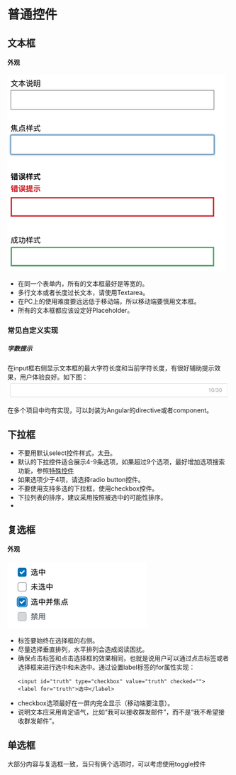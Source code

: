 # 普通控件

## 文本框

#### 外观

![](input-text.jpg)

* 在同一个表单内，所有的文本框最好是等宽的。
* 多行文本或者长度过长文本，请使用Textarea。
* 在PC上的使用难度要远远低于移动端，所以移动端要慎用文本框。
* 所有的文本框都应该设定好Placeholder。

### 常见自定义实现

##### 字数提示

在input框右侧显示文本框的最大字符长度和当前字符长度，有很好辅助提示效果，用户体验良好。如下图：
![](/assets/input-text-charater-counter.jpg)

在多个项目中均有实现，可以封装为Angular的directive或者component。

## 下拉框

* 不要用默认select控件样式，太丑。
* 默认的下拉控件适合展示4-9条选项，如果超过9个选项，最好增加选项搜索功能，参照[特殊控件](/form/advanced_form_control.md)
* 如果选项少于4项，请选择radio button控件。
* 不要使用支持多选的下拉框，使用checkbox控件。
* 下拉列表的排序，建议采用按照被选中的可能性排序。
* 

## 复选框

#### 外观

![](/assets/checkbox.jpg)

* 标签要始终在选择框的右侧。
* 尽量选择垂直排列，水平排列会造成阅读困扰。
* 确保点击标签和点击选择框的效果相同，也就是说用户可以通过点击标签或者选择框来进行选中和未选中。通过设置label标签的for属性实现：
  ```
  <input id="truth" type="checkbox" value="truth" checked=""> 
  <label for="truth">选中</label>
  ```
* checkbox选项最好在一屏内完全显示（移动端要注意）。
* 说明文本应采用肯定语气，比如“我可以接收群发邮件”，而不是“我不希望接收群发邮件”。

## 单选框
大部分内容与复选框一致，当只有俩个选项时，可以考虑使用toggle控件

